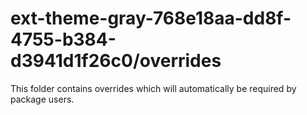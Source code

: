 # ext-theme-gray-768e18aa-dd8f-4755-b384-d3941d1f26c0/overrides

This folder contains overrides which will automatically be required by package users.
